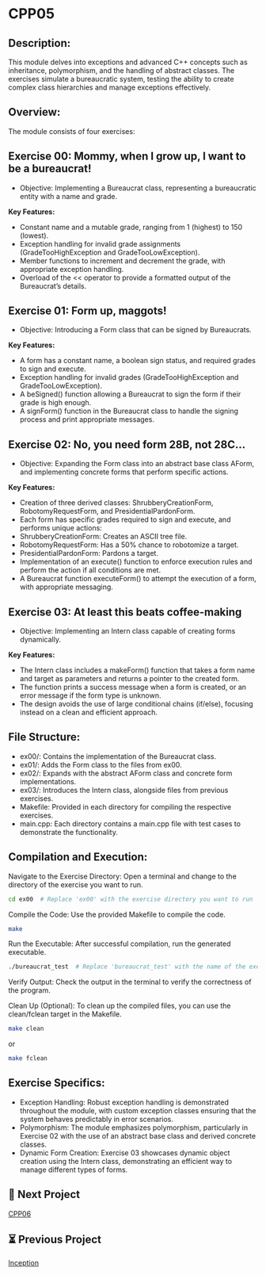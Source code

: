# CPP05


## Description:

This module delves into exceptions and advanced C++ concepts such as inheritance, polymorphism, and the handling of abstract classes. The exercises simulate a bureaucratic system, testing the ability to create complex class hierarchies and manage exceptions effectively.
## Overview:

The module consists of four exercises:

## Exercise 00: Mommy, when I grow up, I want to be a bureaucrat!
- Objective: Implementing a Bureaucrat class, representing a bureaucratic entity with a name and grade.
  
**Key Features:**
- Constant name and a mutable grade, ranging from 1 (highest) to 150 (lowest).
- Exception handling for invalid grade assignments (GradeTooHighException and GradeTooLowException).
- Member functions to increment and decrement the grade, with appropriate exception handling.
- Overload of the << operator to provide a formatted output of the Bureaucrat’s details.
## Exercise 01: Form up, maggots!
- Objective: Introducing a Form class that can be signed by Bureaucrats.

**Key Features:**
- A form has a constant name, a boolean sign status, and required grades to sign and execute.
- Exception handling for invalid grades (GradeTooHighException and GradeTooLowException).
- A beSigned() function allowing a Bureaucrat to sign the form if their grade is high enough.
- A signForm() function in the Bureaucrat class to handle the signing process and print appropriate messages.
## Exercise 02: No, you need form 28B, not 28C...
- Objective: Expanding the Form class into an abstract base class AForm, and implementing concrete forms that perform specific actions.

**Key Features:**
- Creation of three derived classes: ShrubberyCreationForm, RobotomyRequestForm, and PresidentialPardonForm.
- Each form has specific grades required to sign and execute, and performs unique actions:
- ShrubberyCreationForm: Creates an ASCII tree file.
- RobotomyRequestForm: Has a 50% chance to robotomize a target.
- PresidentialPardonForm: Pardons a target.
- Implementation of an execute() function to enforce execution rules and perform the action if all conditions are met.
- A Bureaucrat function executeForm() to attempt the execution of a form, with appropriate messaging.

## Exercise 03: At least this beats coffee-making
- Objective: Implementing an Intern class capable of creating forms dynamically.
  
**Key Features:**
- The Intern class includes a makeForm() function that takes a form name and target as parameters and returns a pointer to the created form.
- The function prints a success message when a form is created, or an error message if the form type is unknown.
- The design avoids the use of large conditional chains (if/else), focusing instead on a clean and efficient approach.

## File Structure: 
- ex00/: Contains the implementation of the Bureaucrat class.
- ex01/: Adds the Form class to the files from ex00.
- ex02/: Expands with the abstract AForm class and concrete form implementations.
- ex03/: Introduces the Intern class, alongside files from previous exercises.
- Makefile: Provided in each directory for compiling the respective exercises.
- main.cpp: Each directory contains a main.cpp file with test cases to demonstrate the functionality.
## Compilation and Execution:

Navigate to the Exercise Directory: Open a terminal and change to the directory of the exercise you want to run.
 ```bash
cd ex00  # Replace 'ex00' with the exercise directory you want to run
```
Compile the Code: Use the provided Makefile to compile the code.
 ```bash
make
```
Run the Executable: After successful compilation, run the generated executable.
```bash
./bureaucrat_test  # Replace 'bureaucrat_test' with the name of the executable for the exercise
```
Verify Output: Check the output in the terminal to verify the correctness of the program.
   
Clean Up (Optional): To clean up the compiled files, you can use the clean/fclean target in the Makefile.
 ```bash
make clean
```
or 
 ```bash
make fclean
```

## Exercise Specifics:

- Exception Handling: Robust exception handling is demonstrated throughout the module, with custom exception classes ensuring that the system behaves predictably in error scenarios.
- Polymorphism: The module emphasizes polymorphism, particularly in Exercise 02 with the use of an abstract base class and derived concrete classes.
- Dynamic Form Creation: Exercise 03 showcases dynamic object creation using the Intern class, demonstrating an efficient way to manage different types of forms.

## 🚀 Next Project

[CPP06](https://github.com/adhaka-afk/CPP06)

## ⏳ Previous Project

[Inception](https://github.com/adhaka-afk/Inception)


